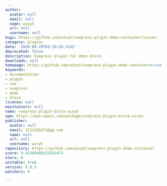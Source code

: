 ```yaml
---
author:
  avatar: null
  email: null
  name: winyh
  url: null
  username: null
bugs: https://github.com/winyh/vuepress-plugin-demo-container/issues
category: plugins
date: '2020-09-28T03:19:29.313Z'
deprecated: false
description: Vuepress plugin for demo block.
downloads: null
homepage: https://github.com/winyh/vuepress-plugin-demo-container#readme
keywords:
- documentation
- plugin
- vue
- vuepress
- demo
- block
license: null
maintainers: null
name: vuepress-plugin-block-winyh
npm: https://www.npmjs.com/package/vuepress-plugin-block-winyh
publisher:
  avatar: null
  email: 2712192471@qq.com
  name: null
  url: null
  username: winyh
repository: https://github.com/winyh/vuepress-plugin-demo-container
score: 0.42305689155829473
stars: 0
unstable: true
version: 0.0.3
watchers: 0

---
```


